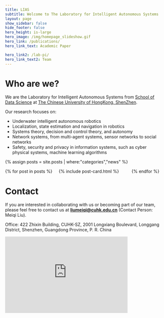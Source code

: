 ```yaml
---
title: LIAS
subtitle: Welcome to The Laboratory for Intelligent Autonomous Systems!
layout: page
show_sidebar: false
hide_footer: false
hero_height: is-large
hero_image: /img/homepage_slideshow.gif
hero_link: /publications/
hero_link_text: Academic Paper

hero_link2: /lab-pi/
hero_link_text2: Team
---
```


# Who are we?
We are the Laboratory for Intelligent Autonomous Systems from [School of Data Science](https://sds.cuhk.edu.cn/) at [The Chinese University of HongKong, ShenZhen](https://www.cuhk.edu.cn/).

Our research focuses on:

* Underwater intelligent autonomous robotics
* Localization, state estimation and navigation in robotics
* Systems theory, decision and control theory, and autonomy
* Network systems, from multi-agent systems, sensor networks to social networks
* Safety, security and privacy in information systems, such as cyber physical systems, machine learning algorithms



{% assign posts = site.posts | where:"categories","news" %}
<div class="columns is-multiline">
    {% for post in posts %}
    <div class="column is-4-desktop is-6-tablet">
        {% include post-card.html %}
    </div>
    {% endfor %}
</div>

# Contact

If you are interested in collaborating with us or becoming part of our team, please feel free to contact us at **liumeiqi@cuhk.edu.cn** (Contact Person: Meiqi Liu).

Office: 422 Zhixin Building, CUHK-SZ, 2001 Longxiang Boulevard, Longgang District, Shenzhen, Guangdong Province, P. R. China

<div class="mapouter">
  <div class="gmap_canvas">
    <iframe 
      width="400"    
      height="250"   
      id="gmap_canvas" 
      src="https://www.google.com/maps/embed?pb=!1m18!1m12!1m3!1d3788.9185246720867!2d114.2090291175644!3d22.688976036600966!2m3!1f0!2f0!3f0!3m2!1i1024!2i768!4f13.1!3m3!1m2!1s0x3404769e8e03db83%3A0x72bee586ac015803!2z6aaZ5riv5Lit5paH5aSn5a2m77yI5rex5Zyz77yJ!5e0!3m2!1szh-CN!2shk!4v1761362496577!5m2!1szh-CN!2shk" 
      style="border:0;" 
      allowfullscreen="" 
      loading="lazy" 
      referrerpolicy="no-referrer-when-downgrade">
    </iframe>
  </div>
</div>

<style>
  .mapouter {
    position: relative;
    text-align: right;
    height: 250px;    
    width: 400px;     
  }
  .gmap_canvas {
    overflow: hidden;
    background: none!important;
    height: 250px;    
    width: 400px;     
  }
</style>